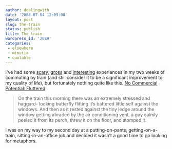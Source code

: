 ```yaml
---
author: dealingwith
date: '2008-07-04 12:09:00'
layout: post
slug: the-train
status: publish
title: The train
wordpress_id: '2689'
categories:
 - elsewhere
 - minutia
 - quotable
---
```


I've had some [scary][1], [gross][2] and [interesting][3] experiences in my
two weeks of commuting by train (and still consider it to be a significant
improvement to my quality of life), but fortunately nothing quite like this.
[No Commercial Potential: Fluttered][4]:

> On the train this morning there was an extremely stressed and haggard-
looking butterfly flitting it’s battered little self against the windows. And
then as it rested against the tiny ledge around the window getting abraded by
the air conditioning vent, a guy calmly peeled it from its perch, threw it on
the floor, and stomped it.

I was on my way to my second day at a putting-on-pants, getting-on-a-train,
sitting-in-an-office job and decided it wasn’t a good time to go looking for
metaphors.

   [1]: http://twitter.com/dealingwith/statuses/843388880

   [2]: http://twitter.com/dealingwith/statuses/843705025

   [3]: http://twitter.com/dealingwith/statuses/848796268

   [4]: http://nocommercialpotential.net/unjustifiedText/Fluttered

